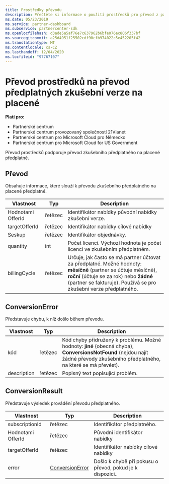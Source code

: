 ```yaml
---
title: Prostředky převodu
description: Přečtěte si informace o použití prostředků pro převod z partnerského centra rozhraní API, které vám pomůžou převést zkušební předplatné na placené předplatné.
ms.date: 05/23/2019
ms.service: partner-dashboard
ms.subservice: partnercenter-sdk
ms.openlocfilehash: d3ade5a5af76e7c637962b6bfe076ac806f337bf
ms.sourcegitcommit: a25d4951f25502cdf90cfb974022c5e452205f42
ms.translationtype: MT
ms.contentlocale: cs-CZ
ms.lasthandoff: 12/04/2020
ms.locfileid: "97767107"
---
```

# <a name="conversion-resources-to-convert-trial-subscriptions-to-paid"></a>Převod prostředků na převod předplatných zkušební verze na placené

**Platí pro:**

- Partnerské centrum
- Partnerské centrum provozovaný společností 21Vianet
- Partnerské centrum pro Microsoft Cloud pro Německo
- Partnerské centrum pro Microsoft Cloud for US Government

Převod prostředků podporuje převod zkušebního předplatného na placené předplatné.

## <a name="conversion"></a>Převod

Obsahuje informace, které slouží k převodu zkušebního předplatného na placené předplatné.

| Vlastnost | Typ | Description |
| -------- | ---- | ----------- |
| Hodnotami OfferId | řetězec | Identifikátor nabídky původní nabídky zkušební verze. |
| targetOfferId | řetězec | Identifikátor nabídky cílové nabídky |
| Seskup | řetězec | Identifikátor objednávky. |
| quantity | int | Počet licencí. Výchozí hodnota je počet licencí ve zkušebním předplatném. |
| billingCycle | řetězec | Určuje, jak často se má partner účtovat za předplatné. Možné hodnoty: **měsíčně** (partner se účtuje měsíčně), **roční** (účtuje se za rok) nebo **žádné** (partner se fakturuje). Používá se pro zkušební verze předplatného. |

## <a name="conversionerror"></a>ConversionError

Představuje chybu, k níž došlo během převodu.

| Vlastnost | Typ | Description |
| -------- | ---- | ----------- |
| kód | řetězec | Kód chyby přidružený k problému. Možné hodnoty: **jiné** (obecná chyba), **ConversionsNotFound** (nejdou najít žádné převody zkušebního předplatného, na které se má převést).
| description | řetězec | Popisný text popisující problém. |

## <a name="conversionresult"></a>ConversionResult

Představuje výsledek provádění převodu předplatného.

| Vlastnost       | Typ                                | Description                                                            |
|----------------|-------------------------------------|------------------------------------------------------------------------|
| subscriptionId | řetězec                              | Identifikátor předplatného.                                           |
| Hodnotami OfferId        | řetězec                              | Původní identifikátor nabídky                                         |
| targetOfferId  | řetězec                              | Identifikátor nabídky cílové nabídky                             |
| error          | [ConversionError](#conversionerror) | Došlo k chybě při pokusu o převod, pokud je k dispozici.. |
